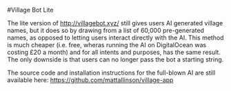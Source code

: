 #Village Bot Lite

The lite version of http://villagebot.xyz/ still gives users AI generated village names, but it does so by drawing from a list of 60,000 pre-generated names, as opposed to letting users interact directly with the AI. This method is much cheaper (i.e. free, wheras running the AI on DigitalOcean was costing £20 a month) and for all intents and purposes, has the same result. The only downside is that users can no longer pass the bot a starting string. 

The source code and installation instructions for the full-blown AI are still available here: https://github.com/mattallinson/village-app